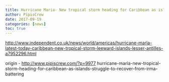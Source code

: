 ```yaml
---
title: Hurricane Maria- New tropical storm heading for Caribbean as islands struggle to recover from Irma battering
author: PipisCrew
date: 2017-09-19
categories: [news]
toc: true
---
```


http://www.independent.co.uk/news/world/americas/hurricane-maria-latest-today-caribbean-new-tropical-storm-leeward-islands-lesser-antilles-a7952296.html

origin - http://www.pipiscrew.com/?p=9977 hurricane-maria-new-tropical-storm-heading-for-caribbean-as-islands-struggle-to-recover-from-irma-battering